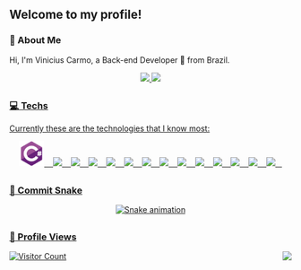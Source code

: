 ## Welcome to my profile!

### :book: About Me

Hi, I'm Vinicius Carmo, a Back-end Developer 🚀 from Brazil.

<div align="center">
  <a href="https://github.com/vmcarmo">
  <img height="150em" src="https://github-readme-stats.vercel.app/api?username=vmcarmo&show_icons=true&theme=dark&include_all_commits=true&count_private=true"/>
  <!-- <img height="150em" src="https://github-readme-stats.vercel.app/api/top-langs/?username=vmcarmo&layout=compact&langs_count=7&theme=dark"/></div> -->
  <img height="150em" src="https://github-readme-streak-stats.herokuapp.com/?user=vmcarmo&theme=dark"/></div>

##
  
### :computer:  Techs

Currently these are the technologies that I know most:
<div align="center">
  <p>
  <img height="45" src="https://raw.githubusercontent.com/devicons/devicon/master/icons/csharp/csharp-original.svg" /> &nbsp;&nbsp;
  <img height="45" src="https://cdn.jsdelivr.net/gh/devicons/devicon/icons/dotnetcore/dotnetcore-original.svg" /> &nbsp;&nbsp;
  <img height="45" src="https://cdn.jsdelivr.net/gh/devicons/devicon/icons/docker/docker-plain.svg" /> &nbsp;&nbsp;
  <img height="45" src="https://cdn.jsdelivr.net/gh/devicons/devicon/icons/postgresql/postgresql-original.svg" /> &nbsp;&nbsp;
  <img height="45" src="https://cdn.jsdelivr.net/gh/devicons/devicon/icons/git/git-original.svg" /> &nbsp;&nbsp;
  <img height="45" src="https://cdn.jsdelivr.net/gh/devicons/devicon/icons/bash/bash-original.svg" /> &nbsp;&nbsp; 
  <img height="45" src="https://cdn.jsdelivr.net/gh/devicons/devicon/icons/html5/html5-original.svg" /> &nbsp;&nbsp;
  <img height="45" src="https://cdn.jsdelivr.net/gh/devicons/devicon/icons/css3/css3-original.svg" /> &nbsp;&nbsp;
  <img height="45" src="https://cdn.jsdelivr.net/gh/devicons/devicon/icons/javascript/javascript-original.svg" /> &nbsp;&nbsp;
  <img height="45" src="https://cdn.jsdelivr.net/gh/devicons/devicon/icons/nodejs/nodejs-original.svg" /> &nbsp;&nbsp;
  <img height="45" src="https://cdn.jsdelivr.net/gh/devicons/devicon/icons/jira/jira-original-wordmark.svg" /> &nbsp;&nbsp;
  <img height="45" src="https://cdn.jsdelivr.net/gh/devicons/devicon/icons/mysql/mysql-original-wordmark.svg" /> &nbsp;&nbsp;
  <img height="45" src="https://cdn.jsdelivr.net/gh/devicons/devicon/icons/php/php-original.svg" /> &nbsp;&nbsp;
  <img height="42" src="https://cdn.jsdelivr.net/gh/devicons/devicon/icons/vscode/vscode-original.svg" /> &nbsp;&nbsp;
  </p></div>
  
##
  
### :snake:  Commit Snake

<div align="center">
  
  ![Snake animation](https://github.com/vmcarmo/vmcarmo/blob/output/github-contribution-grid-snake.svg)
  
</div>

##
  ### :eyes: Profile Views

<p align="center">

![Visitor Count](https://profile-counter.glitch.me/{vmcarmo}/count.svg)
  <a align="right" href="https://www.linkedin.com/in/vinicarmo/" target="_blank">
    <img align="right" href="" height="33" src="https://cdn.jsdelivr.net/gh/devicons/devicon/icons/linkedin/linkedin-original.svg" />
 </a>
</p>
  
